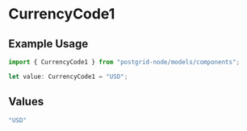 # CurrencyCode1

## Example Usage

```typescript
import { CurrencyCode1 } from "postgrid-node/models/components";

let value: CurrencyCode1 = "USD";
```

## Values

```typescript
"USD"
```